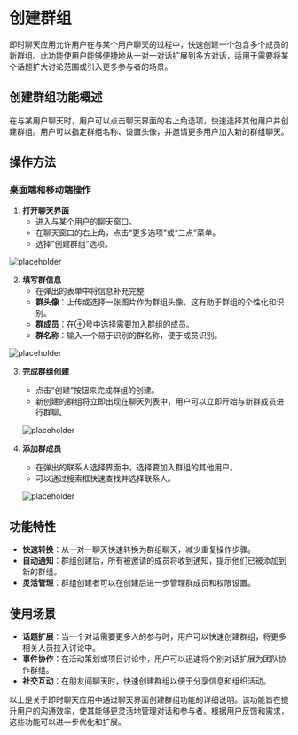 # 创建群组

即时聊天应用允许用户在与某个用户聊天的过程中，快速创建一个包含多个成员的新群组。此功能使用户能够便捷地从一对一对话扩展到多方对话，适用于需要将某个话题扩大讨论范围或引入更多参与者的场景。

## 创建群组功能概述

在与某用户聊天时，用户可以点击聊天界面的右上角选项，快速选择其他用户并创建群组。用户可以指定群组名称、设置头像，并邀请更多用户加入新的群组聊天。

## 操作方法

### 桌面端和移动端操作

1. **打开聊天界面**
   - 进入与某个用户的聊天窗口。
   - 在聊天窗口的右上角，点击“更多选项”或“三点”菜单。
   - 选择“创建群组”选项。

![placeholder](/images/im_group_pic_1.png)


2. **填写群信息**
   - 在弹出的表单中将信息补充完整
   - **群头像**：上传或选择一张图片作为群组头像，这有助于群组的个性化和识别。
   - **群成员**：在⊕号中选择需要加入群组的成员。
   - **群名称**：输入一个易于识别的群名称，便于成员识别。

![placeholder](/images/im_group_pic_2.png)

3. **完成群组创建**
   - 点击“创建”按钮来完成群组的创建。
   - 新创建的群组将立即出现在聊天列表中，用户可以立即开始与新群成员进行群聊。
   
   ![placeholder](/images/im_group_pic_6.png)

4. **添加群成员**
   - 在弹出的联系人选择界面中，选择要加入群组的其他用户。
   - 可以通过搜索框快速查找并选择联系人。
   
   ![placeholder](/images/im_group_pic_3.png)

   

## 功能特性

- **快速转换**：从一对一聊天快速转换为群组聊天，减少重复操作步骤。
- **自动通知**：群组创建后，所有被邀请的成员将收到通知，提示他们已被添加到新的群组。
- **灵活管理**：群组创建者可以在创建后进一步管理群成员和权限设置。

## 使用场景

- **话题扩展**：当一个对话需要更多人的参与时，用户可以快速创建群组，将更多相关人员拉入讨论中。
- **事件协作**：在活动策划或项目讨论中，用户可以迅速将个别对话扩展为团队协作群组。
- **社交互动**：在朋友间聊天时，快速创建群组以便于分享信息和组织活动。

以上是关于即时聊天应用中通过聊天界面创建群组功能的详细说明。该功能旨在提升用户的沟通效率，使其能够更灵活地管理对话和参与者。根据用户反馈和需求，这些功能可以进一步优化和扩展。